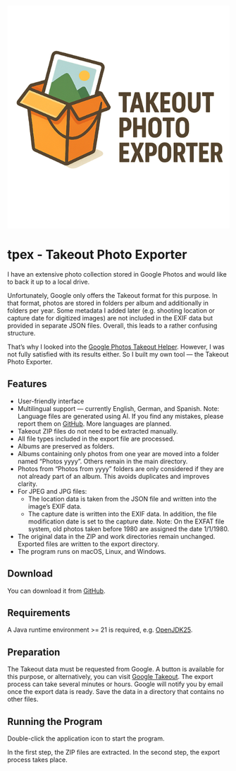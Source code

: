 ![tpex Logo](./src/main/resources/images/logo640.png)
# tpex - Takeout Photo Exporter

I have an extensive photo collection stored in Google Photos and would like to back it up to a local drive.

Unfortunately, Google only offers the Takeout format for this purpose. In that format, photos are stored in folders per album and additionally in folders per year. Some metadata I added later (e.g. shooting location or capture date for digitized images) are not included in the EXIF data but provided in separate JSON files. Overall, this leads to a rather confusing structure.

That’s why I looked into the [Google Photos Takeout Helper](https://github.com/TheLastGimbus/GooglePhotosTakeoutHelper). However, I was not fully satisfied with its results either. So I built my own tool — the Takeout Photo Exporter.

## Features
- User-friendly interface
- Multilingual support — currently English, German, and Spanish. Note: Language files are generated using AI. If you find any mistakes, please report them on [GitHub](https://github.com/heinerjost/tpex/issues). More languages are planned.
- Takeout ZIP files do not need to be extracted manually.
- All file types included in the export file are processed.
- Albums are preserved as folders.
- Albums containing only photos from one year are moved into a folder named “Photos yyyy”. Others remain in the main directory.
- Photos from “Photos from yyyy” folders are only considered if they are not already part of an album. This avoids duplicates and improves clarity.
- For JPEG and JPG files:
  - The location data is taken from the JSON file and written into the image’s EXIF data.
  - The capture date is written into the EXIF data. In addition, the file modification date is set to the capture date. Note: On the EXFAT file system, old photos taken before 1980 are assigned the date 1/1/1980.
- The original data in the ZIP and work directories remain unchanged. Exported files are written to the export directory.
- The program runs on macOS, Linux, and Windows.

## Download
You can download it from [GitHub](https://github.com/heinerjost/tpex/releases/tag/V0.9.3).

## Requirements
A Java runtime environment >= 21 is required, e.g. [OpenJDK25](https://jdk.java.net/25/).

## Preparation
The Takeout data must be requested from Google. A button is available for this purpose, or alternatively, you can visit [Google Takeout](https://takeout.google.com). The export process can take several minutes or hours. Google will notify you by email once the export data is ready. Save the data in a directory that contains no other files.

## Running the Program
Double-click the application icon to start the program.

In the first step, the ZIP files are extracted. In the second step, the export process takes place.

